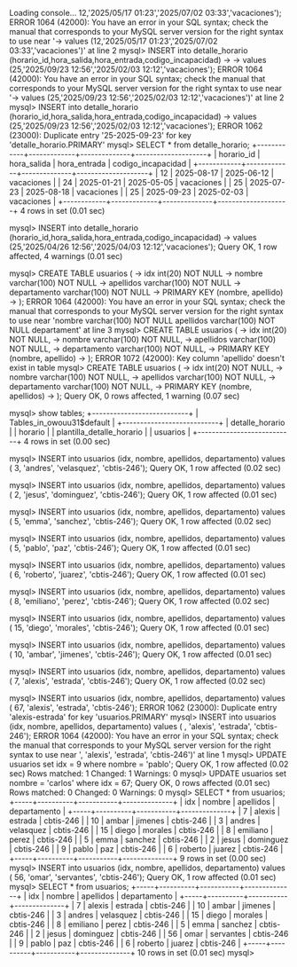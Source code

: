 Loading console...    12,'2025/05/17 01:23','2025/07/02 03:33','vacaciones');
ERROR 1064 (42000): You have an error in your SQL syntax; check the manual that corresponds to your MySQL server version for the right syntax to use near '-> values (12,'2025/05/17 01:23','2025/07/02 03:33','vacaciones')' at line 2
mysql> INSERT into detalle_horario (horario_id,hora_salida,hora_entrada,codigo_incapacidad)
    ->     -> values (25,'2025/09/23 12:56','2025/02/03 12:12','vacaciones');
ERROR 1064 (42000): You have an error in your SQL syntax; check the manual that corresponds to your MySQL server version for the right syntax to use near '-> values (25,'2025/09/23 12:56','2025/02/03 12:12','vacaciones')' at line 2
mysql> INSERT into detalle_horario (horario_id,hora_salida,hora_entrada,codigo_incapacidad)
    -> values (25,'2025/09/23 12:56','2025/02/03 12:12','vacaciones');
ERROR 1062 (23000): Duplicate entry '25-2025-09-23' for key 'detalle_horario.PRIMARY'
mysql> SELECT * from detalle_horario;
+------------+-------------+--------------+--------------------+
| horario_id | hora_salida | hora_entrada | codigo_incapacidad |
+------------+-------------+--------------+--------------------+
|         12 | 2025-08-17  | 2025-06-12   | vacaciones         |
|         24 | 2025-01-21  | 2025-05-05   | vacaciones         |
|         25 | 2025-07-23  | 2025-08-18   | vacaciones         |
|         25 | 2025-09-23  | 2025-02-03   | vacaciones         |
+------------+-------------+--------------+--------------------+
4 rows in set (0.01 sec)

mysql> INSERT into detalle_horario (horario_id,hora_salida,hora_entrada,codigo_incapacidad)
    -> values (25,'2025/04/26 12:56','2025/04/03 12:12','vacaciones');
Query OK, 1 row affected, 4 warnings (0.01 sec)

mysql> CREATE TABLE usuarios (
    ->     idx int(20) NOT NULL
    ->     nombre varchar(100) NOT NULL
    ->     apellidos varchar(100) NOT NULL
    ->     departamento varchar(100) NOT NULL
    ->     PRIMARY KEY (nombre, apellido)
    -> ); 
ERROR 1064 (42000): You have an error in your SQL syntax; check the manual that corresponds to your MySQL server version for the right syntax to use near 'nombre varchar(100) NOT NULL
    apellidos varchar(100) NOT NULL
    departament' at line 3
mysql> CREATE TABLE usuarios (
    ->     idx int(20) NOT NULL,
    ->     nombre varchar(100) NOT NULL,
    ->     apellidos varchar(100) NOT NULL,
    ->     departamento varchar(100) NOT NULL,
    ->     PRIMARY KEY (nombre, apellido)
    -> );
ERROR 1072 (42000): Key column 'apellido' doesn't exist in table
mysql> CREATE TABLE usuarios (
    ->     idx int(20) NOT NULL,
    ->     nombre varchar(100) NOT NULL,
    ->     apellidos varchar(100) NOT NULL,
    ->     departamento varchar(100) NOT NULL,
    ->     PRIMARY KEY (nombre, apellidos)
    -> ); 
Query OK, 0 rows affected, 1 warning (0.07 sec)

mysql> show tables;
+---------------------------+
| Tables_in_owouu31$default |
+---------------------------+
| detalle_horario           |
| horario                   |
| plantilla_detalle_horario |
| usuarios                  |
+---------------------------+
4 rows in set (0.00 sec)

mysql> INSERT into usuarios (idx, nombre, apellidos, departamento) values ( 3, 'andres', 'velasquez', 'cbtis-246');
Query OK, 1 row affected (0.02 sec)

mysql> INSERT into usuarios (idx, nombre, apellidos, departamento) values ( 2, 'jesus', 'dominguez', 'cbtis-246');
Query OK, 1 row affected (0.01 sec)

mysql> INSERT into usuarios (idx, nombre, apellidos, departamento) values ( 5, 'emma', 'sanchez', 'cbtis-246');
Query OK, 1 row affected (0.02 sec)

mysql> INSERT into usuarios (idx, nombre, apellidos, departamento) values ( 5, 'pablo', 'paz', 'cbtis-246');
Query OK, 1 row affected (0.01 sec)

mysql> INSERT into usuarios (idx, nombre, apellidos, departamento) values ( 6, 'roberto', 'juarez', 'cbtis-246');
Query OK, 1 row affected (0.01 sec)

mysql> INSERT into usuarios (idx, nombre, apellidos, departamento) values ( 8, 'emiliano', 'perez', 'cbtis-246');
Query OK, 1 row affected (0.02 sec)

mysql> INSERT into usuarios (idx, nombre, apellidos, departamento) values ( 15, 'diego', 'morales', 'cbtis-246');
Query OK, 1 row affected (0.01 sec)

mysql> INSERT into usuarios (idx, nombre, apellidos, departamento) values ( 10, 'ambar', 'jimenes', 'cbtis-246');
Query OK, 1 row affected (0.01 sec)

mysql> INSERT into usuarios (idx, nombre, apellidos, departamento) values ( 7, 'alexis', 'estrada', 'cbtis-246');
Query OK, 1 row affected (0.02 sec)

mysql> INSERT into usuarios (idx, nombre, apellidos, departamento) values ( 67, 'alexis', 'estrada', 'cbtis-246');
ERROR 1062 (23000): Duplicate entry 'alexis-estrada' for key 'usuarios.PRIMARY'
mysql> INSERT into usuarios (idx, nombre, apellidos, departamento) values ( , 'alexis', 'estrada', 'cbtis-246');
ERROR 1064 (42000): You have an error in your SQL syntax; check the manual that corresponds to your MySQL server version for the right syntax to use near ', 'alexis', 'estrada', 'cbtis-246')' at line 1
mysql> UPDATE usuarios set idx = 9 where nombre = 'pablo';
Query OK, 1 row affected (0.02 sec)
Rows matched: 1  Changed: 1  Warnings: 0
mysql> UPDATE usuarios set nombre = 'carlos' where idx = 67;
Query OK, 0 rows affected (0.01 sec)
Rows matched: 0  Changed: 0  Warnings: 0
mysql> SELECT * from usuarios;
+-----+----------+-----------+--------------+
| idx | nombre   | apellidos | departamento |
+-----+----------+-----------+--------------+
|   7 | alexis   | estrada   | cbtis-246    |
|  10 | ambar    | jimenes   | cbtis-246    |
|   3 | andres   | velasquez | cbtis-246    |
|  15 | diego    | morales   | cbtis-246    |
|   8 | emiliano | perez     | cbtis-246    |
|   5 | emma     | sanchez   | cbtis-246    |
|   2 | jesus    | dominguez | cbtis-246    |
|   9 | pablo    | paz       | cbtis-246    |
|   6 | roberto  | juarez    | cbtis-246    |
+-----+----------+-----------+--------------+
9 rows in set (0.00 sec)
mysql> INSERT into usuarios (idx, nombre, apellidos, departamento) values ( 56, 'omar', 'servantes', 'cbtis-246');
Query OK, 1 row affected (0.01 sec)
mysql> SELECT * from usuarios;
+-----+----------+-----------+--------------+
| idx | nombre   | apellidos | departamento |
+-----+----------+-----------+--------------+
|   7 | alexis   | estrada   | cbtis-246    |
|  10 | ambar    | jimenes   | cbtis-246    |
|   3 | andres   | velasquez | cbtis-246    |
|  15 | diego    | morales   | cbtis-246    |
|   8 | emiliano | perez     | cbtis-246    |
|   5 | emma     | sanchez   | cbtis-246    |
|   2 | jesus    | dominguez | cbtis-246    |
|  56 | omar     | servantes | cbtis-246    |
|   9 | pablo    | paz       | cbtis-246    |
|   6 | roberto  | juarez    | cbtis-246    |
+-----+----------+-----------+--------------+
10 rows in set (0.01 sec)
mysql> 
